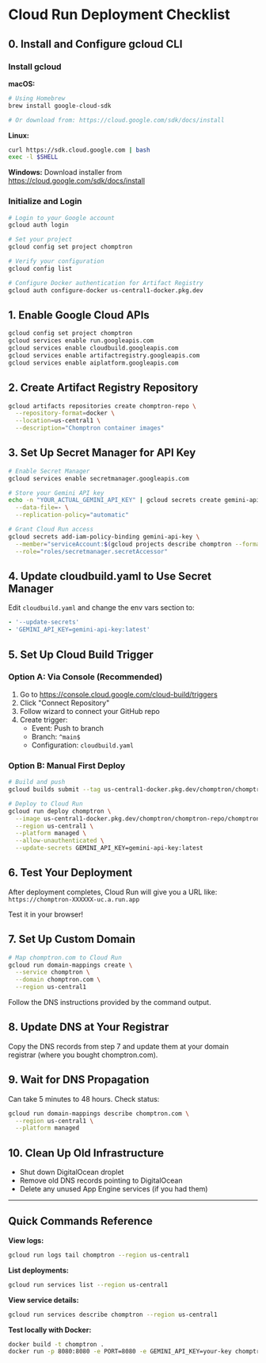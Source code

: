 # Cloud Run Deployment Checklist

## 0. Install and Configure gcloud CLI

### Install gcloud
**macOS:**
```bash
# Using Homebrew
brew install google-cloud-sdk

# Or download from: https://cloud.google.com/sdk/docs/install
```

**Linux:**
```bash
curl https://sdk.cloud.google.com | bash
exec -l $SHELL
```

**Windows:**
Download installer from https://cloud.google.com/sdk/docs/install

### Initialize and Login
```bash
# Login to your Google account
gcloud auth login

# Set your project
gcloud config set project chomptron

# Verify your configuration
gcloud config list

# Configure Docker authentication for Artifact Registry
gcloud auth configure-docker us-central1-docker.pkg.dev
```

## 1. Enable Google Cloud APIs
```bash
gcloud config set project chomptron
gcloud services enable run.googleapis.com
gcloud services enable cloudbuild.googleapis.com
gcloud services enable artifactregistry.googleapis.com
gcloud services enable aiplatform.googleapis.com
```

## 2. Create Artifact Registry Repository
```bash
gcloud artifacts repositories create chomptron-repo \
  --repository-format=docker \
  --location=us-central1 \
  --description="Chomptron container images"
```

## 3. Set Up Secret Manager for API Key
```bash
# Enable Secret Manager
gcloud services enable secretmanager.googleapis.com

# Store your Gemini API key
echo -n "YOUR_ACTUAL_GEMINI_API_KEY" | gcloud secrets create gemini-api-key \
  --data-file=- \
  --replication-policy="automatic"

# Grant Cloud Run access
gcloud secrets add-iam-policy-binding gemini-api-key \
  --member="serviceAccount:$(gcloud projects describe chomptron --format='value(projectNumber)')-compute@developer.gserviceaccount.com" \
  --role="roles/secretmanager.secretAccessor"
```

## 4. Update cloudbuild.yaml to Use Secret Manager
Edit `cloudbuild.yaml` and change the env vars section to:
```yaml
- '--update-secrets'
- 'GEMINI_API_KEY=gemini-api-key:latest'
```

## 5. Set Up Cloud Build Trigger

### Option A: Via Console (Recommended)
1. Go to https://console.cloud.google.com/cloud-build/triggers
2. Click "Connect Repository"
3. Follow wizard to connect your GitHub repo
4. Create trigger:
   - Event: Push to branch
   - Branch: `^main$`
   - Configuration: `cloudbuild.yaml`

### Option B: Manual First Deploy
```bash
# Build and push
gcloud builds submit --tag us-central1-docker.pkg.dev/chomptron/chomptron-repo/chomptron

# Deploy to Cloud Run
gcloud run deploy chomptron \
  --image us-central1-docker.pkg.dev/chomptron/chomptron-repo/chomptron \
  --region us-central1 \
  --platform managed \
  --allow-unauthenticated \
  --update-secrets GEMINI_API_KEY=gemini-api-key:latest
```

## 6. Test Your Deployment
After deployment completes, Cloud Run will give you a URL like:
`https://chomptron-XXXXXX-uc.a.run.app`

Test it in your browser!

## 7. Set Up Custom Domain
```bash
# Map chomptron.com to Cloud Run
gcloud run domain-mappings create \
  --service chomptron \
  --domain chomptron.com \
  --region us-central1
```

Follow the DNS instructions provided by the command output.

## 8. Update DNS at Your Registrar
Copy the DNS records from step 7 and update them at your domain registrar (where you bought chomptron.com).

## 9. Wait for DNS Propagation
Can take 5 minutes to 48 hours. Check status:
```bash
gcloud run domain-mappings describe chomptron.com \
  --region us-central1 \
  --platform managed
```

## 10. Clean Up Old Infrastructure
- Shut down DigitalOcean droplet
- Remove old DNS records pointing to DigitalOcean
- Delete any unused App Engine services (if you had them)

---

## Quick Commands Reference

**View logs:**
```bash
gcloud run logs tail chomptron --region us-central1
```

**List deployments:**
```bash
gcloud run services list --region us-central1
```

**View service details:**
```bash
gcloud run services describe chomptron --region us-central1
```

**Test locally with Docker:**
```bash
docker build -t chomptron .
docker run -p 8080:8080 -e PORT=8080 -e GEMINI_API_KEY=your-key chomptron
```
